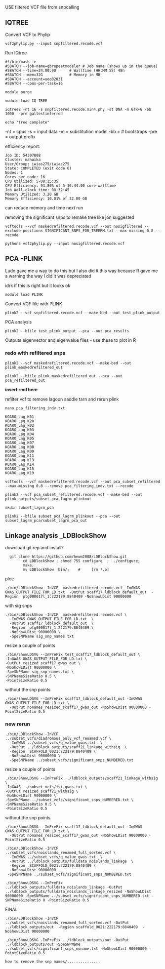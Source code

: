 USE filtered VCF file from snpcalling

## IQTREE

Convert VCF to Phylip
```
vcf2phylip.py --input snpfiltered.recode.vcf
```
Run IQtree
```
#!/bin/bash -e
#SBATCH --job-name=gbrepeatmodeler # Job name (shows up in the queue)
#SBATCH --time=24:00:00      # Walltime (HH:MM:SS) 48h
#SBATCH --mem=32G            # Memory in MB
#SBATCH --account=uoo02831
#SBATCH --cpus-per-task=16

module purge

module load IQ-TREE

iqtree2 -nt 16 -s snpfiltered.recode.min4.phy -st DNA -m GTR+G -bb 1000  -pre galtestinferred

echo "tree complete"
```
-nt = cpus
-s = input data
-m = substitution model
-bb = # bootstraps
-pre = output prefix

efficiency report:
```
Job ID: 54307808
Cluster: mahuika
User/Group: iwias275/iwias275
State: COMPLETED (exit code 0)
Nodes: 1
Cores per node: 16
CPU Utilized: 5-08:15:35
CPU Efficiency: 93.80% of 5-16:44:00 core-walltime
Job Wall-clock time: 08:32:45
Memory Utilized: 3.20 GB
Memory Efficiency: 10.01% of 32.00 GB
```
can reduce memory and time next run

removing the significant snps to remake tree like jon suggested
```
vcftools --vcf maskedrefiltered.recode.vcf --out nosigfiltered --exclude-positions SIGNIFICANT_SNPS_FOR_TREERM.txt --max-missing 0.8 --recode
```
```
python3 vcf2phylip.py --input nosigfiltered.recode.vcf
```


## PCA -PLINK
Ludo gave me a way to do this but I also did it this way because R gave me a warning the way I did it was depreciated

idrk if this is right but it looks ok

```
module load PLINK
```
Convert VCF file with PLINK
```
plink2 --vcf snpfiltered.recode.vcf --make-bed --out test_plink_output
```

PCA analysis
```
plink2 --bfile test_plink_output --pca --out pca_results
```
Outputs eigenvector and eigenvalue files - use these to plot in R

### redo with refiltered snps

```
plink2 --vcf maskedrefiltered.recode.vcf --make-bed --out plink_maskedrefiltered_out
```
```
plink2 --bfile plink_maskedrefiltered_out --pca --out pca_refiltered_out
```
**insert rmd here**

refilter vcf to remove lagoon saddle tarn and rerun plink
```
nano pca_filtering_indv.txt

KOARO_Lag_K01
KOARO_Lag_K20
KOARO_Lag_k02
KOARO_Lag_K03
KOARO_Lag_K04
KOARO_Lag_K05
KOARO_Lag_K07
KOARO_Lag_K08
KOARO_Lag_K09
KOARO_Lag_K11
KOARO_Lag_K13
KOARO_Lag_K14
KOARO_Lag_K15
KOARO_Lag_K19
```

```
vcftools --vcf maskedrefiltered.recode.vcf --out pca_subset_refiltered --max-missing 0.8 --remove pca_filtering_indv.txt --recode
```

```
plink2 --vcf pca_subset_refiltered.recode.vcf --make-bed --out plink_outputs/subset_pca_lagrm_plinkout
```
```
mkdir subset_lagrm_pca

plink2 --bfile subset_pca_lagrm_plinkout --pca --out subset_lagrm_pca/subset_lagrm_pca_out
```

## Linkage analysis _LDBlockShow

download git rep and install?
```
  git clone https://github.com/hewm2008/LDBlockShow.git
        cd LDBlockShow ; chmod 755 configure  ;  ./configure;
        make;
        mv LDBlockShow  bin/;    #     [rm *.o]
```

plot:
```
./bin/LDBlockShow -InVCF  maskedrefiltered.recode.vcf -InGWAS GWAS_OUTPUT_FILE_FOR_LD.txt  -OutPut scaff17_ldblock_default_out  -Region  ptg000017l_1:222179:8840409 -NoShowLDist 90000000
```

with sig snps
```
./bin/LDBlockShow -InVCF  maskedrefiltered.recode.vcf \
  -InGWAS GWAS_OUTPUT_FILE_FOR_LD.txt  \
  -OutPut scaff17_ldblock_default_out  \
  -Region  ptg000017l_1:222179:8840409 \
  -NoShowLDist 90000000 \
  -SpeSNPName sig_snp_names.txt
```

resize a couple of points
```
./bin/ShowLDSVG --InPreFix test_scaff17_ldblock_default_out \
-InGWAS GWAS_OUTPUT_FILE_FOR_LD.txt \
-OutPut resized_scaff17_gwas_out \
-NoShowLDist 90000000 \
-SpeSNPName sig_snp_names.txt \
-SNPNameSizeRatio 0.5 \
-PointSizeRatio 0.5
```

without the snp points
```
./bin/ShowLDSVG --InPreFix scaff17_ldblock_default_out -InGWAS GWAS_OUTPUT_FILE_FOR_LD.txt \
  -OutPut nonames_resized_scaff17_gwas_out -NoShowLDist 90000000 -PointSizeRatio 0.5
```


### new rerun 
```
./bin/LDBlockShow -InVCF  ../subset_vcfs/diadromous_only_vcf_renamed.vcf \
  -InGWAS ../subset_vcfs/q_value_gwas.txt  \
  -OutPut ../ldblock_outputs/scaff21_linkage_withsig  \
  -Region  SCAFFOLD_0021:222179:8840409 \
  -NoShowLDist 90000000 \
  -SpeSNPName ../subset_vcfs/significant_snps_NUMBERED.txt
```

resize a couple of points
```
./bin/ShowLDSVG --InPreFix ../ldblock_outputs/scaff21_linkage_withsig \
-InGWAS ../subset_vcfs/fst_gwas.txt \
-OutPut resized_scaff21_withsig \
-NoShowLDist 90000000 \
-SpeSNPName ../subset_vcfs/significant_snps_NUMBERED.txt \
-SNPNameSizeRatio 0.5 \
-PointSizeRatio 0.5
```

without the snp points
```
./bin/ShowLDSVG --InPreFix scaff17_ldblock_default_out -InGWAS GWAS_OUTPUT_FILE_FOR_LD.txt \
  -OutPut nonames_resized_scaff17_gwas_out -NoShowLDist 90000000 -PointSizeRatio 0.5
```

```
./bin/LDBlockShow -InVCF  ../subset_vcfs/noislands_renamed_full_sorted.vcf \
  -InGWAS ../subset_vcfs/q_value_gwas.txt  \
  -OutPut ../ldblock_outputs/fulldata_noislands_linkage  \
  -Region  SCAFFOLD_0021:222179:8840409 \
  -NoShowLDist 90000000
 -SpeSNPName ../subset_vcfs/significant_snps_NUMBERED.txt
```
```
./bin/ShowLDSVG --InPreFix ../ldblock_outputs/fulldata_noislands_linkage -OutPut ../ldblock_outputs/fulldata_noislands_linkage_resized -NoShowLDist 90000000 -SpeSNPName ../subset_vcfs/significant_snps_NUMBERED.txt -SNPNameSizeRatio 0 -PointSizeRatio 0.5

```
FINAL
```
./bin/LDBlockShow -InVCF  ../subset_vcfs/noislands_renamed_full_sorted.vcf -OutPut ../ldblock_outputs/out  -Region scaffold_0021:222179:8840409  -NoShowLDist 90000000

./bin/ShowLDSVG -InPreFix ../ldblock_outputs/out -OutPut ../ldblock_outputs/out -SpeSNPName ../subset_vcfs/significant_snps_noname.txt -NoShowLDist 90000000 -PointSizeRatio 0.5

how to remove the snp names/...............
